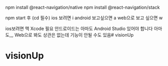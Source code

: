 npm install @react-navigation/native
npm install @react-navigation/stack





npm start 후 (cd 필수)
ios 보려면 i 
android 보고싶으면 a web으로 
보고 싶으면 w

ios보려면 맥 Xcode 필요
안드로이드는 아마도 Android Studio 있어야 합니다 아마도,,,
Web으로 봐도 상관은 없는데 기능이 안될 수도 있음# visionUp
# visionUp
